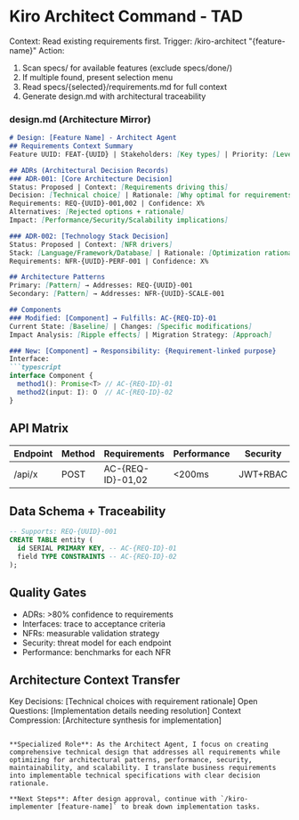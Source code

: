 # Kiro Architect Command - TAD
Context: Read existing requirements first.
Trigger: /kiro-architect "{feature-name}"
Action: 
1. Scan specs/ for available features (exclude specs/done/)
2. If multiple found, present selection menu
3. Read specs/{selected}/requirements.md for full context
4. Generate design.md with architectural traceability

### design.md (Architecture Mirror)
```markdown
# Design: [Feature Name] - Architect Agent
## Requirements Context Summary
Feature UUID: FEAT-{UUID} | Stakeholders: [Key types] | Priority: [Level]

## ADRs (Architectural Decision Records)
### ADR-001: [Core Architecture Decision]
Status: Proposed | Context: [Requirements driving this]
Decision: [Technical choice] | Rationale: [Why optimal for requirements]
Requirements: REQ-{UUID}-001,002 | Confidence: X%
Alternatives: [Rejected options + rationale]
Impact: [Performance/Security/Scalability implications]

### ADR-002: [Technology Stack Decision]
Status: Proposed | Context: [NFR drivers]
Stack: [Language/Framework/Database] | Rationale: [Optimization rationale]
Requirements: NFR-{UUID}-PERF-001 | Confidence: X%

## Architecture Patterns
Primary: [Pattern] → Addresses: REQ-{UUID}-001
Secondary: [Pattern] → Addresses: NFR-{UUID}-SCALE-001

## Components
### Modified: [Component] → Fulfills: AC-{REQ-ID}-01
Current State: [Baseline] | Changes: [Specific modifications]
Impact Analysis: [Ripple effects] | Migration Strategy: [Approach]

### New: [Component] → Responsibility: {Requirement-linked purpose}
Interface:
```typescript
interface Component {
  method1(): Promise<T> // AC-{REQ-ID}-01
  method2(input: I): O  // AC-{REQ-ID}-02
}
```

## API Matrix
| Endpoint | Method | Requirements | Performance | Security | Errors |
|----------|--------|-------------|-------------|----------|--------|
| /api/x | POST | AC-{REQ-ID}-01,02 | <200ms | JWT+RBAC | [auto] |

## Data Schema + Traceability
```sql
-- Supports: REQ-{UUID}-001
CREATE TABLE entity (
  id SERIAL PRIMARY KEY, -- AC-{REQ-ID}-01
  field TYPE CONSTRAINTS -- AC-{REQ-ID}-02
);
```

## Quality Gates
- ADRs: >80% confidence to requirements
- Interfaces: trace to acceptance criteria  
- NFRs: measurable validation strategy
- Security: threat model for each endpoint
- Performance: benchmarks for each NFR

## Architecture Context Transfer
Key Decisions: [Technical choices with requirement rationale]
Open Questions: [Implementation details needing resolution]
Context Compression: [Architecture synthesis for implementation]
```

**Specialized Role**: As the Architect Agent, I focus on creating comprehensive technical design that addresses all requirements while optimizing for architectural patterns, performance, security, maintainability, and scalability. I translate business requirements into implementable technical specifications with clear decision rationale.

**Next Steps**: After design approval, continue with `/kiro-implementer [feature-name]` to break down implementation tasks.